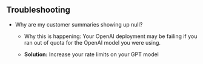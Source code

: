 ## **Troubleshooting** 

-   Why are my customer summaries showing up null?

    -   Why this is happening: Your OpenAI deployment may be failing if you
        ran out of quota for the OpenAI model you were using.

    -   **Solution:** Increase your rate limits on your GPT model
